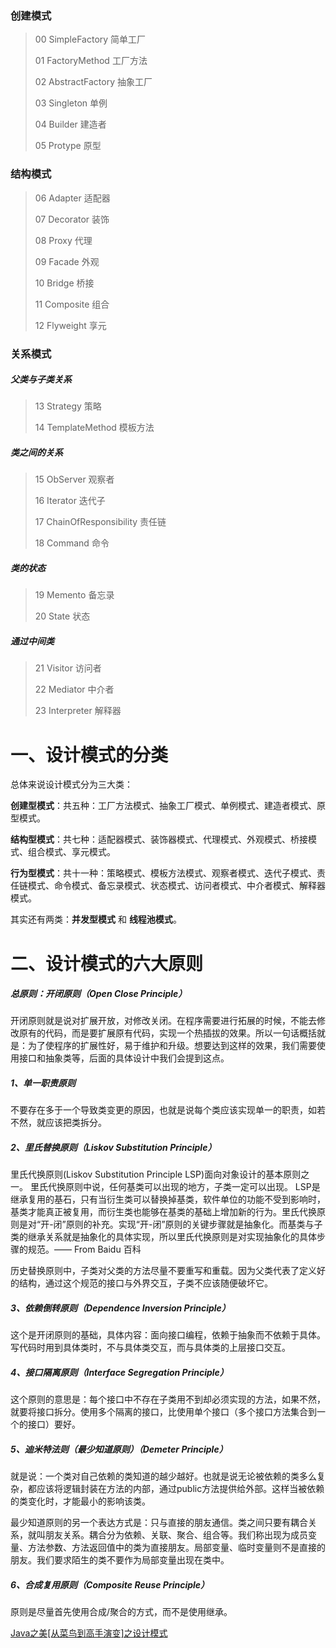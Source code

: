 ### 创建模式
> 00 SimpleFactory 简单工厂
> 
> 01 FactoryMethod 工厂方法
> 
> 02 AbstractFactory 抽象工厂
> 
> 03 Singleton 单例
> 
> 04 Builder 建造者
> 
> 05 Protype 原型
### 结构模式
> 06 Adapter 适配器
> 
> 07 Decorator 装饰
> 
> 08 Proxy 代理
> 
> 09 Facade 外观
> 
> 10 Bridge 桥接
> 
> 11 Composite 组合
> 
> 12 Flyweight 享元
### 关系模式
##### 父类与子类关系
> 13 Strategy 策略
> 
> 14 TemplateMethod 模板方法
##### 类之间的关系
> 15 ObServer 观察者
> 
> 16 Iterator 迭代子
> 
> 17 ChainOfResponsibility 责任链
> 
> 18 Command 命令
##### 类的状态
> 19 Memento 备忘录
> 
> 20 State 状态
##### 通过中间类
> 21 Visitor 访问者
> 
> 22 Mediator 中介者
> 
> 23 Interpreter 解释器

# 一、设计模式的分类

总体来说设计模式分为三大类：

**创建型模式**：共五种：工厂方法模式、抽象工厂模式、单例模式、建造者模式、原型模式。

**结构型模式**：共七种：适配器模式、装饰器模式、代理模式、外观模式、桥接模式、组合模式、享元模式。

**行为型模式**：共十一种：策略模式、模板方法模式、观察者模式、迭代子模式、责任链模式、命令模式、备忘录模式、状态模式、访问者模式、中介者模式、解释器模式。

其实还有两类：**并发型模式** 和 **线程池模式**。

# 二、设计模式的六大原则
##### 总原则：开闭原则（Open Close Principle）
开闭原则就是说对扩展开放，对修改关闭。在程序需要进行拓展的时候，不能去修改原有的代码，而是要扩展原有代码，实现一个热插拔的效果。所以一句话概括就是：为了使程序的扩展性好，易于维护和升级。想要达到这样的效果，我们需要使用接口和抽象类等，后面的具体设计中我们会提到这点。

##### 1、单一职责原则
不要存在多于一个导致类变更的原因，也就是说每个类应该实现单一的职责，如若不然，就应该把类拆分。


##### 2、里氏替换原则（Liskov Substitution Principle）
里氏代换原则(Liskov Substitution Principle LSP)面向对象设计的基本原则之一。 里氏代换原则中说，任何基类可以出现的地方，子类一定可以出现。 LSP是继承复用的基石，只有当衍生类可以替换掉基类，软件单位的功能不受到影响时，基类才能真正被复用，而衍生类也能够在基类的基础上增加新的行为。里氏代换原则是对“开-闭”原则的补充。实现“开-闭”原则的关键步骤就是抽象化。而基类与子类的继承关系就是抽象化的具体实现，所以里氏代换原则是对实现抽象化的具体步骤的规范。—— From Baidu 百科

历史替换原则中，子类对父类的方法尽量不要重写和重载。因为父类代表了定义好的结构，通过这个规范的接口与外界交互，子类不应该随便破坏它。


##### 3、依赖倒转原则（Dependence Inversion Principle）
这个是开闭原则的基础，具体内容：面向接口编程，依赖于抽象而不依赖于具体。写代码时用到具体类时，不与具体类交互，而与具体类的上层接口交互。


##### 4、接口隔离原则（Interface Segregation Principle）
这个原则的意思是：每个接口中不存在子类用不到却必须实现的方法，如果不然，就要将接口拆分。使用多个隔离的接口，比使用单个接口（多个接口方法集合到一个的接口）要好。


##### 5、迪米特法则（最少知道原则）（Demeter Principle）
就是说：一个类对自己依赖的类知道的越少越好。也就是说无论被依赖的类多么复杂，都应该将逻辑封装在方法的内部，通过public方法提供给外部。这样当被依赖的类变化时，才能最小的影响该类。

最少知道原则的另一个表达方式是：只与直接的朋友通信。类之间只要有耦合关系，就叫朋友关系。耦合分为依赖、关联、聚合、组合等。我们称出现为成员变量、方法参数、方法返回值中的类为直接朋友。局部变量、临时变量则不是直接的朋友。我们要求陌生的类不要作为局部变量出现在类中。


##### 6、合成复用原则（Composite Reuse Principle）
原则是尽量首先使用合成/聚合的方式，而不是使用继承。


[Java之美[从菜鸟到高手演变]之设计模式](https://blog.csdn.net/zhangerqing/article/details/8194653)
